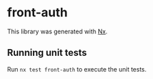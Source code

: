 # front-auth

This library was generated with [Nx](https://nx.dev).

## Running unit tests

Run `nx test front-auth` to execute the unit tests.
